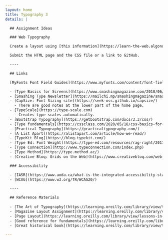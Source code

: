 ```yaml
---
layout: home
title: Typography 3
details: |

  ## Assignment Ideas

  ### Web Typography

  Create a layout using [this information](https://learn-the-web.algonquindesign.ca/topics/web-typography-cheat-sheet/). We'll create a page layout with multiple columns. Choose a pair of fonts that work well together and create sufficient contrast. We'll control hyphenation, and other variables listed on the page linked above.

  Submit the HTML page and the CSS file or a link to GitHub.

  ---- 

  ## Links

  [MyFonts Font Field Guides](https://www.myfonts.com/content/font-field-guide). Learn about how to use these fonts. There are also alternate cuts of each font.

  - [Type Basics for Screens](https://www.smashingmagazine.com/2018/06/reference-guide-typography-mobile-web-design/)
  - [Smashing Type Newsletter](https://mailchi.mp/smashingmagazine/smashing-newsletter-298-web-typography?e=db00feeaa2)
  - [CapSize: Font Sizing site](https://seek-oss.github.io/capsize/)
    - There are good notes at the lower part of the home page.
  - [TypeScale](https://type-scale.com)
    - Creates type scales automatically.
  - [Bootstrap Typography](https://getbootstrap.com/docs/3.3/css/)
  - [Type fundamentals](https://cssclass.com/2020/05/18/css-basics-for-typography/)
  - [Practical Typography](https://practicaltypography.com/)
  - [A List Apart](https://alistapart.com/article/how-we-read/)
  - [TypeKit Blog](https://blog.typekit.com/)
  - [Type Ed: Font Weight](https://type-ed.com/resources/rag-right/2017/11/13/font-weight-size)
  - [Type Connection](http://www.typeconnection.com/index.php)
  - [Type Method](https://type.method.ac/)
  - [Creative Bloq: Grids on the Web](https://www.creativebloq.com/web-design/grid-theory-41411345)

  ### Accessibility

  - [IASR](https://www.aoda.ca/what-is-the-integrated-accessibility-standards-regulation-iasr/)
  - [WCAG](https://www.w3.org/TR/WCAG20/)

  ----

  ## Reference Materials
  
  - [The Art of Typography](https://learning.oreilly.com/library/view/the-art-of/9781315301532/)
  - [Magazine Layout Assignment](https://learning.oreilly.com/library/view/the-type-project/9780136816034/ch34.xhtml#ch34)
  - [Page Layout](https://learning.oreilly.com/library/view/lessons-in-typography/9780133993738/ch05.html)
  - [Good reference for fundamentals](https://learning.oreilly.com/library/view/design-elements-typography/9781592537679/)
  - [Great historical book](https://learning.oreilly.com/library/view/typography-referenced/9781592537020/) It includes a list of type designers.

---
```

